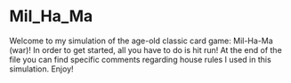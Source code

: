 # Mil_Ha_Ma

Welcome to my simulation of the age-old classic card game: Mil-Ha-Ma (war)!
In order to get started, all you have to do is hit run!
At the end of the file you can find specific comments regarding house rules I used in this simulation.
Enjoy!
